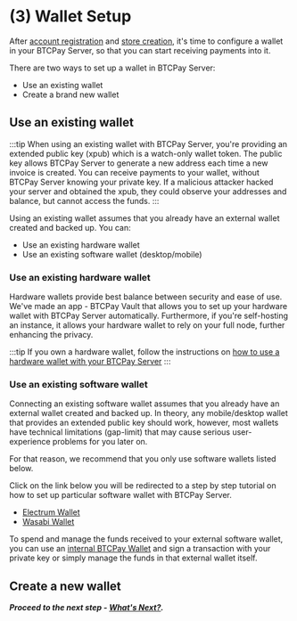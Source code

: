 # (3) Wallet Setup

After [account registration](RegisterAccount.md) and [store creation](CreateStore.md), it's time to configure a wallet in your BTCPay Server, so that you can start receiving payments into it.

There are two ways to set up a wallet in BTCPay Server:
 
 - Use an existing wallet
 - Create a brand new wallet

## Use an existing wallet

:::tip
When using an existing wallet with BTCPay Server, you're providing an extended public key (xpub) which is a watch-only wallet token. The public key allows BTCPay Server to generate a new address each time a new invoice is created. You can receive payments to your wallet, without BTCPay Server knowing your private key. If a malicious attacker hacked your server and obtained the xpub, they could observe your addresses and balance, but cannot access the funds.
:::

Using an existing wallet assumes that you already have an external wallet created and backed up. You can:

- Use an existing hardware wallet
- Use an existing software wallet (desktop/mobile)

### Use an existing hardware wallet

Hardware wallets provide best balance between security and ease of use. We've made an app - BTCPay Vault that allows you to set up your hardware wallet with BTCPay Server automatically. Furthermore, if you're self-hosting an instance, it allows your hardware wallet to rely on your full node, further enhancing the privacy. 

:::tip
If you own a hardware wallet, follow the instructions on [how to use a hardware wallet with your BTCPay Server](Vault.md)
:::

### Use an existing software wallet

Connecting an existing software wallet assumes that you already have an external wallet created and backed up. In theory, any mobile/desktop wallet that provides an extended public key should work, however, most wallets have technical limitations (gap-limit) that may cause serious user-experience problems for you later on.

For that reason, we recommend that you only use software wallets listed below.

Click on the link below you will be redirected to a step by step tutorial on how to set up particular software wallet with BTCPay Server.

- [Electrum Wallet](ElectrumWallet.md)
- [Wasabi Wallet](WasabiWallet.md)

To spend and manage the funds received to your external software wallet, you can use an [internal BTCPay Wallet](Wallet.md) and sign a transaction with your private key or simply manage the funds in that external wallet itself.

## Create a new wallet 
***Proceed to the next step - [What's Next?](WhatsNext.md).***
